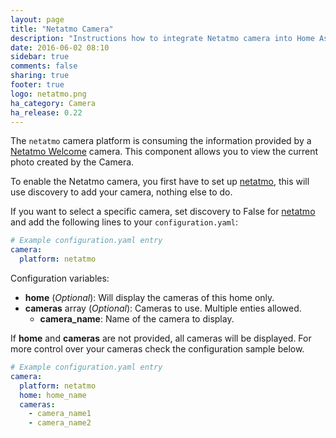 ```yaml
---
layout: page
title: "Netatmo Camera"
description: "Instructions how to integrate Netatmo camera into Home Assistant."
date: 2016-06-02 08:10
sidebar: true
comments: false
sharing: true
footer: true
logo: netatmo.png
ha_category: Camera
ha_release: 0.22
---
```



The `netatmo` camera platform is consuming the information provided by a [Netatmo Welcome](https://www.netatmo.com) camera. This component allows you to view the current photo created by the Camera.

To enable the Netatmo camera, you first have to set up [netatmo](/components/netatmo/), this will use discovery to add your camera, nothing else to do.

If you want to select a specific camera, set discovery to False for [netatmo](/components/netatmo/) and add the following lines to your `configuration.yaml`:

```yaml
# Example configuration.yaml entry
camera:
  platform: netatmo
```

Configuration variables:

- **home** (*Optional*): Will display the cameras of this home only.
- **cameras** array (*Optional*): Cameras to use. Multiple enties allowed.
    - **camera_name**: Name of the camera to display.

If **home** and **cameras** are not provided, all cameras will be displayed. For more control over your cameras check the configuration sample below.

```yaml
# Example configuration.yaml entry
camera:
  platform: netatmo
  home: home_name
  cameras:
    - camera_name1
    - camera_name2
```
